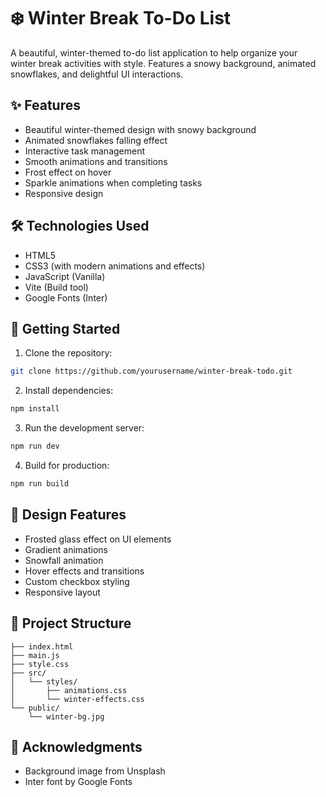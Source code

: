 # ❄️ Winter Break To-Do List

A beautiful, winter-themed to-do list application to help organize your winter break activities with style. Features a snowy background, animated snowflakes, and delightful UI interactions.

## ✨ Features

- Beautiful winter-themed design with snowy background
- Animated snowflakes falling effect
- Interactive task management
- Smooth animations and transitions
- Frost effect on hover
- Sparkle animations when completing tasks
- Responsive design

## 🛠️ Technologies Used

- HTML5
- CSS3 (with modern animations and effects)
- JavaScript (Vanilla)
- Vite (Build tool)
- Google Fonts (Inter)

## 🚀 Getting Started

1. Clone the repository:
```bash
git clone https://github.com/yourusername/winter-break-todo.git
```

2. Install dependencies:
```bash
npm install
```

3. Run the development server:
```bash
npm run dev
```

4. Build for production:
```bash
npm run build
```

## 🎨 Design Features

- Frosted glass effect on UI elements
- Gradient animations
- Snowfall animation
- Hover effects and transitions
- Custom checkbox styling
- Responsive layout

## 📁 Project Structure

```
├── index.html
├── main.js
├── style.css
├── src/
│   └── styles/
│       ├── animations.css
│       └── winter-effects.css
└── public/
    └── winter-bg.jpg
```

## 🙏 Acknowledgments

- Background image from Unsplash
- Inter font by Google Fonts
